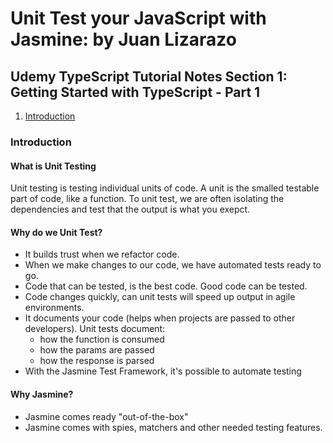 # Unit Test your JavaScript with Jasmine: by Juan Lizarazo

## Udemy TypeScript Tutorial Notes Section 1: Getting Started with TypeScript - Part 1 

1. [ Introduction ](#introduction)

<a data="introduction"></a>

### **Introduction**

#### What is Unit Testing

Unit testing is testing individual units of code. A unit is the smalled testable part of code, like a function. To unit test, we are often isolating the dependencies and test that the output is what you exepct. 

#### Why do we Unit Test?

- It builds trust when we refactor code.
- When we make changes to our code, we have automated tests ready to go.
- Code that can be tested, is the best code. Good code can be tested.
- Code changes quickly, can unit tests will speed up output in agile environments.
- It documents your code (helps when projects are passed to other developers). Unit tests document:
    - how the function is consumed
    - how the params are passed
    - how the response is parsed
- With the Jasmine Test Framework, it's possible to automate testing

#### Why Jasmine?
    
- Jasmine comes ready "out-of-the-box"
- Jasmine comes with spies, matchers and other needed testing features.

